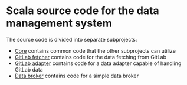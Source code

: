 # Scala source code for the data management system

The source code is divided into separate subprojects:

- [Core](core) contains common code that the other subprojects can utilize
- [GitLab fetcher](gitlab-fetcher) contains code for the data fetching from GitLab
- [GitLab adapter](gitlab-adapter) contains code for a data adapter capable of handling GitLab data
- [Data broker](broker) contains code for a simple data broker
